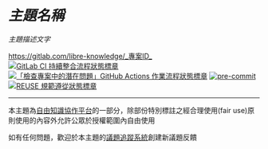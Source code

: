 # _主題名稱_

_主題描述文字_

<https://gitlab.com/libre-knowledge/_專案ID_>  
[![GitLab CI 持續整合流程狀態標章](https://gitlab.com/libre-knowledge/_專案ID_/badges/main/pipeline.svg?ignore_skipped=true "點擊查看 GitLab CI 持續整合流程的運行狀態")](https://gitlab.com/libre-knowledge/_專案ID_/-/commits/main) [![「檢查專案中的潛在問題」GitHub Actions 作業流程狀態標章](https://github.com/libre-knowledge/_專案ID_/actions/workflows/check-potential-problems.yml/badge.svg "本專案使用 GitHub Actions 自動化檢查專案中的潛在問題")](https://github.com/libre-knowledge/_專案ID_/actions/workflows/check-potential-problems.yml) [![pre-commit](https://img.shields.io/badge/pre--commit-enabled-brightgreen?logo=pre-commit&logoColor=white "本專案使用 pre-commit 檢查專案中的潛在問題")](https://github.com/pre-commit/pre-commit) [![REUSE 規範遵從狀態標章](https://api.reuse.software/badge/gitlab.com/libre-knowledge/_專案ID_ "本專案遵從 REUSE 規範降低軟體授權合規成本")](https://api.reuse.software/info/gitlab.com/libre-knowledge/_專案ID_)

<!--
## 基本概念

以下列舉本主題相關的基本概念說明資源：

（待補）

## 解決方案

以下列舉本主題相關的解決方案：

（待補）

## 參考資料

以下列舉撰寫本主題內容時所參考的第三方資源：

（待補）
-->

---

本主題為[自由知識協作平台](https://libre-knowledge.github.io/)的一部分，除部份特別標註之經合理使用(fair use)原則使用的內容外允許公眾於授權範圍內自由使用

如有任何問題，歡迎於本主題的[議題追蹤系統](https://github.com/libre-knowledge/_專案ID_/issues)創建新議題反饋
